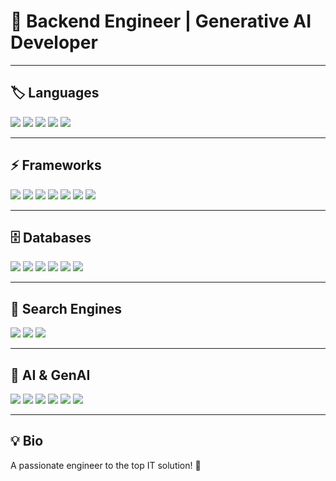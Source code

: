 # 🚀 Backend Engineer | Generative AI Developer

---

## 🏷️ Languages
<p>
  <img src="https://img.shields.io/badge/JavaScript-F7DF1E?logo=javascript&logoColor=black&style=for-the-badge" />
  <img src="https://img.shields.io/badge/TypeScript-3178C6?logo=typescript&logoColor=white&style=for-the-badge" />
  <img src="https://img.shields.io/badge/Java-007396?logo=java&logoColor=white&style=for-the-badge" />
  <img src="https://img.shields.io/badge/Python-3776AB?logo=python&logoColor=white&style=for-the-badge" />
  <img src="https://img.shields.io/badge/C%23-239120?logo=c-sharp&logoColor=white&style=for-the-badge" />
</p>

---

## ⚡ Frameworks
<p>
  <img src="https://img.shields.io/badge/Express.js-000000?logo=express&logoColor=white&style=for-the-badge" />
  <img src="https://img.shields.io/badge/Spring-6DB33F?logo=spring&logoColor=white&style=for-the-badge" />
  <img src="https://img.shields.io/badge/Spring Boot-6DB33F?logo=springboot&logoColor=white&style=for-the-badge" />
  <img src="https://img.shields.io/badge/Django-092E20?logo=django&logoColor=white&style=for-the-badge" />
  <img src="https://img.shields.io/badge/Flask-000000?logo=flask&logoColor=white&style=for-the-badge" />
  <img src="https://img.shields.io/badge/FastAPI-009688?logo=fastapi&logoColor=white&style=for-the-badge" />
  <img src="https://img.shields.io/badge/ASP.NET-512BD4?logo=dotnet&logoColor=white&style=for-the-badge" />
</p>

---

## 🗄️ Databases
<p>
  <img src="https://img.shields.io/badge/MySQL-4479A1?logo=mysql&logoColor=white&style=for-the-badge" />
  <img src="https://img.shields.io/badge/MongoDB-47A248?logo=mongodb&logoColor=white&style=for-the-badge" />
  <img src="https://img.shields.io/badge/PostgreSQL-4169E1?logo=postgresql&logoColor=white&style=for-the-badge" />
  <img src="https://img.shields.io/badge/DynamoDB-4053D6?logo=amazon-dynamodb&logoColor=white&style=for-the-badge" />
  <img src="https://img.shields.io/badge/Redis-DC382D?logo=redis&logoColor=white&style=for-the-badge" />
  <img src="https://img.shields.io/badge/Neo4j-008CC1?logo=neo4j&logoColor=white&style=for-the-badge" />
</p>

---

## 🔎 Search Engines
<p>
  <img src="https://img.shields.io/badge/OpenSearch-005EB8?logo=opensearch&logoColor=white&style=for-the-badge" />
  <img src="https://img.shields.io/badge/Meilisearch-FF7B54?logo=meilisearch&logoColor=white&style=for-the-badge" />
  <img src="https://img.shields.io/badge/Algolia-5468FF?logo=algolia&logoColor=white&style=for-the-badge" />
</p>

---

## 🤖 AI & GenAI
<p>
  <img src="https://img.shields.io/badge/ChatGPT-10A37F?logo=openai&logoColor=white&style=for-the-badge" />
  <img src="https://img.shields.io/badge/Claude-FFD700?logoColor=black&style=for-the-badge" />
  <img src="https://img.shields.io/badge/Gemini-4285F4?logo=google&logoColor=white&style=for-the-badge" />
  <img src="https://img.shields.io/badge/LangGraph-6929C4?logoColor=white&style=for-the-badge" />
  <img src="https://img.shields.io/badge/LangChain-0FA46E?logoColor=white&style=for-the-badge" />
  <img src="https://img.shields.io/badge/RAG-5C5C5C?logoColor=white&style=for-the-badge" />
</p>

---

## 💡 Bio
A passionate engineer to the top IT solution! 🚀
